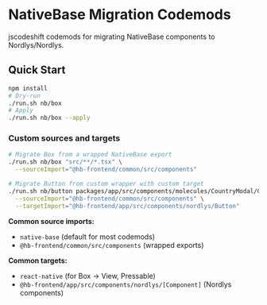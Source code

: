 # NativeBase Migration Codemods

jscodeshift codemods for migrating NativeBase components to Nordlys/Nordlys.

## Quick Start

```bash
npm install
# Dry-run
./run.sh nb/box
# Apply
./run.sh nb/box --apply
```

### Custom sources and targets

```bash
# Migrate Box from a wrapped NativeBase export
./run.sh nb/box "src/**/*.tsx" \
  --sourceImport="@hb-frontend/common/src/components"

# Migrate Button from custom wrapper with custom target
./run.sh nb/button packages/app/src/components/molecules/CountryModal/CountryModalItem/CountryModalItem.tsx \
  --sourceImport="@hb-frontend/common/src/components" \
  --targetImport="@hb-frontend/app/src/components/nordlys/Button"
```

**Common source imports:**
- `native-base` (default for most codemods)
- `@hb-frontend/common/src/components` (wrapped exports)

**Common targets:**
- `react-native` (for Box → View, Pressable)
- `@hb-frontend/app/src/components/nordlys/[Component]` (Nordlys components)

